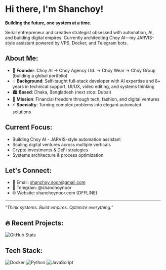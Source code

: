# Hi there, I'm Shanchoy!

**Building the future, one system at a time.**

Serial entrepreneur and creative strategist obsessed with automation, AI, and building digital empires. Currently architecting Choy AI—my JARVIS-style assistant powered by VPS, Docker, and Telegram bots.

## **About Me:**
* 🚀 **Founder**: Choy AI → Choy Agency Ltd. → Choy Wear → Choy Group (building a global portfolio)
* 💡 **Background**: Self-taught full-stack developer with AI expertise and 8+ years in technical support, UI/UX, video editing, and systems thinking
* 🏙️ **Based**: Dhaka, Bangladesh (next stop: Dubai)
* 🎯 **Mission**: Financial freedom through tech, fashion, and digital ventures
* ⚡ **Specialty**: Turning complex problems into elegant automated solutions

## **Current Focus:**
* Building Choy AI - JARVIS-style automation assistant
* Scaling digital ventures across multiple verticals
* Crypto investments & DeFi strategies
* Systems architecture & process optimization

## **Let's Connect:**
* 📧 Email: shanchoy.noor@gmail.com
* 💬 Telegram: @shanchoynoor
* 🌐 Website: shanchoynoor.com (OFFLINE)

---
*"Think systems. Build empires. Optimize everything."*


## **🔥 Recent Projects:**
<!--START_SECTION:activity-->
<!--END_SECTION:activity-->
          

![GitHub Stats](https://github-readme-stats.vercel.app/api?username=yourusername&show_icons=true&theme=dark)

## **Tech Stack:**
![Docker](https://img.shields.io/badge/-Docker-2496ED?style=flat-square&logo=docker&logoColor=white)
![Python](https://img.shields.io/badge/-Python-3776AB?style=flat-square&logo=python&logoColor=white)
![JavaScript](https://img.shields.io/badge/-JavaScript-F7DF1E?style=flat-square&logo=javascript&logoColor=black)
          
